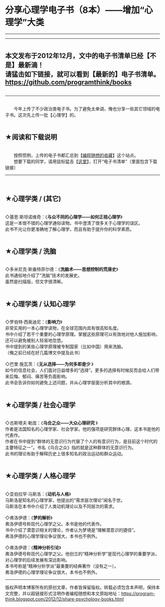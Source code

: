 # 分享心理学电子书（8本）——增加“心理学”大类 

-----

<div class="post-body entry-content">
<hr/><span style="font-weight:bold;font-size:150%;"><br/>
本文发布于2012年12月，文中的电子书清单已经【不是】最新滴！<br/>
请猛击如下链接，就可以看到【最新的】电子书清单。<br/>
<a href="https://github.com/programthink/books" target="_blank">https://github.com/programthink/books</a></span><br/>
<a name="more"></a><br/>
<hr/><br/>
　　今年上传了不少政治类电子书。为了避免太单调，俺也分享一些其它领域的电子书。这次先上传一批【心理学】的。<br/>
<br/>
<h2>★阅读和下载说明</h2><br/>
　　按照惯例，上传的电子书都汇总到【<a href="https://github.com/programthink/" target="_blank">编程随想的收藏</a>】这个站点。<br/>
　　想要下载的同学，请用鼠标猛击【<a href="https://github.com/programthink/books" target="_blank">这里</a>】，打开“电子书清单”（里面包含下载链接）<br/>
<hr/><br/>
<h2>★心理学类 / (其它)</h2><br/>
◇基思·斯坦诺维奇：《<b>与众不同的心理学——如何正视心理学</b>》<br/>
这是一本很不错的心理学通俗读物。书中澄清了很多关于心理学的误区。<br/>
此书不光让你更准确地了解心理学，而且有助于提升你的科学素质。<br/>
<br/>
<h2>★心理学类 / 洗脑</h2><br/>
◇多米尼克·斯垂特菲尔德：《<b>洗脑术——思想控制的荒唐史</b>》<br/>
此书通俗地介绍了“洗脑”技术的发展史。<br/>
虽然是扫描版，但文字很清晰。<br/>
<br/>
<h2>★心理学类 / 认知心理学</h2><br/>
◇罗伯特·西奥迪尼：《<b>影响力</b>》<br/>
非常实用的一本心理学读物，在全球范围内具有很高知名度。<br/>
书中介绍了若干个重要的心理学原理。掌握这些原理可以有效地对他人施加影响，还可以避免被别人轻易地忽悠。<br/>
书中提到的某些心理学原理被专制国家（比如中国）用来洗脑。<br/>
（俺之前已经在好几篇博文中提及此书）<br/>
<br/>
◇巴里·施瓦茨：《<b>无从选择——为何多即是少 </b>》<br/>
如今的信息社会，人们面对日益增多的“选择”。更多的选择有时候反而会给人们带来后悔、郁闷、痛苦等负面影响。<br/>
此书会告诉你如何避免上述问题，并从心理学层面分析其中的根源。<br/>
<br/>
<h2>★心理学类 / 社会心理学</h2><br/>
◇古斯塔夫·勒庞：《<b>乌合之众——大众心理研究 </b>》<br/>
作者是法国知名的心理学家、社会学家。他的强项是研究群体心理，这本书是他的代表作。<br/>
作者在书中提到“群体的无意识行为代替了个人的有意识行为，是目前这个时代的主要特征之一”。书名《乌合之众》指的就是这种群体的无意识行为。<br/>
此书的理论有助于解释历史上很多知名的政治运动和群众运动。<br/>
<br/>
<h2>★心理学类 / 人格心理学</h2><br/>
◇亚伯拉罕·马斯洛：《<b>动机与人格</b>》<br/>
马斯洛是知名的心理学家，他提出的“需求层次理论”闻名于世。<br/>
马斯洛在本书中介绍了人类动机理论以及不同层次的需求。<br/>
<br/>
◇弗洛伊德：《<b>梦的解析</b>》<br/>
弗洛伊德号称现代心理学之父。本书是他的代表作。<br/>
书中介绍了潜意识相关的理论，作者认为梦境是“理解潜意识的捷径”。<br/>
弗洛伊德的心理学理论争议很大，本书也不例外。<br/>
<br/>
◇弗洛伊德：《<b>精神分析引论</b>》<br/>
弗洛伊德号称现代心理学之父。他创立的“精神分析学”是现代心理学的重要学派，对心理学的后续发展有深远影响。<br/>
本书号称是“精神分析学派”最重要的经典著作（没有之一）。<br/>
弗洛伊德的心理学理论争议很大，本书也不例外。
</div>


------------------------------------------------

版权声明本博客所有的原创文章，作者皆保留版权。转载必须包含本声明，保持本文完整，并以超链接形式注明作者编程随想和本文原始地址：https://program-think.blogspot.com/2012/12/share-psychology-books.html
